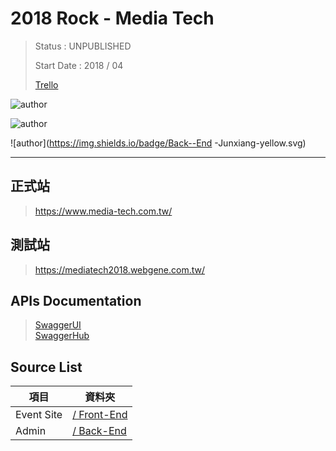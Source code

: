 # 2018 Rock - Media Tech

> Status : UNPUBLISHED  
>
> Start Date : 2018 / 04  
> 
> <a href="https://trello.com/c/luAjaswk/285-%E6%BB%BE%E7%9F%B32018-media-tech-%E5%A0%B1%E5%90%8D%E6%B4%BB%E5%8B%95%E7%B6%B2%E7%AB%99" target="_blank">Trello</a>

![author](https://img.shields.io/badge/Technical%20Director-Sanzok-blue.svg)   

![author](https://img.shields.io/badge/Front--End-Shirlin-green.svg)   

![author](https://img.shields.io/badge/Back--End -Junxiang-yellow.svg)   
___

## 正式站
> <a href="https://www.media-tech.com.tw/" target="_blank">https://www.media-tech.com.tw/</a>

## 測試站 
> <a href="https://mediatech2018.webgene.com.tw/" target="_blank">https://mediatech2018.webgene.com.tw/</a>

## APIs Documentation 
> <a href="http://petstore.swagger.io/?url=http://swagger.webgene.com.tw/SwaggerData/2018-Rock-MediaTech.json" target="_blank">SwaggerUI</a>  
> <a href="https://app.swaggerhub.com/apis/junxiang/2018-Rock-MediaTech/1.0.0" target="_blank">SwaggerHub</a>  

## Source List

項目                                | 資料夾
------------------------------------|-----------
Event Site                   		| [/ Front-End]()
Admin                   		    | [/ Back-End](http://git.webgene.tw/webgene/2018-Rock-MediaTech/tree/master/Back-End)